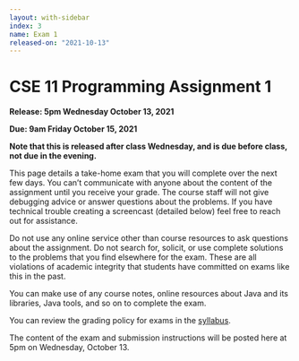 ```yaml
---
layout: with-sidebar
index: 3
name: Exam 1
released-on: "2021-10-13"
---
```


# CSE 11 Programming Assignment 1

**Release: 5pm Wednesday October 13, 2021**

**Due: 9am Friday October 15, 2021**

**Note that this is released after class Wednesday, and is due before class, not
due in the evening.**

This page details a take-home exam that you will complete over the next few
days. You can’t communicate with anyone about the content of the assignment
until you receive your grade. The course staff will not give debugging advice or
answer questions about the problems. If you have technical trouble creating a
screencast (detailed below) feel free to reach out for assistance.

Do not use any online service other than course resources to ask questions about
the assignment. Do not search for, solicit, or use complete solutions to the
problems that you find elsewhere for the exam. These are all violations of
academic integrity that students have committed on exams like this in the past.

You can make use of any course notes, online resources about Java and its
libraries, Java tools, and so on to complete the exam.

You can review the grading policy for exams in the [syllabus](/syllabus.html).

The content of the exam and submission instructions will be posted here at 5pm
on Wednesday, October 13.

